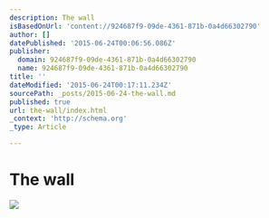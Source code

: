```yaml
---
description: The wall
isBasedOnUrl: 'content://924687f9-09de-4361-871b-0a4d66302790'
author: []
datePublished: '2015-06-24T00:06:56.086Z'
publisher:
  domain: 924687f9-09de-4361-871b-0a4d66302790
  name: 924687f9-09de-4361-871b-0a4d66302790
title: ''
dateModified: '2015-06-24T00:17:11.234Z'
sourcePath: _posts/2015-06-24-the-wall.md
published: true
url: the-wall/index.html
_context: 'http://schema.org'
_type: Article

---
```

# The wall
![](https://the-grid-user-content.s3-us-west-2.amazonaws.com/5a5be302-146b-4c2f-8eaa-1c10f40210e6.jpg)